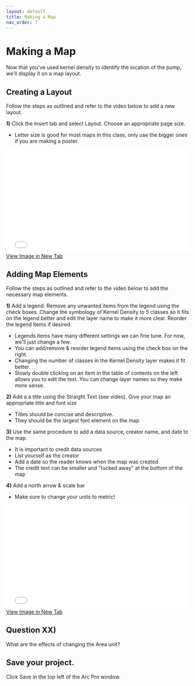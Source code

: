```yaml
---
layout: default
title: Making a Map
nav_order: 7
---
```


# Making a Map

Now that you've used kernel density to identify the location of the pump, we'll display it on a map layout.

## Creating a Layout
Follow the steps as outlined and refer to the video below to add a new layout.

**1)** Click the Insert tab and select Layout.  Choose an appropriate page size.
* Letter size is good for most maps in this class, only use the bigger ones if you are making a poster.


<div style="overflow: hidden;
  padding-top: 56.25%;
  position: relative">
  <iframe src="AddLayout.png" title="Processes" scrolling="no" frameborder="0"
    style="border: 0;
   height: 100%;
   left: 0;
   position: absolute;
   top: 0;
   width: 100%;">
   <p>Your browser does not support iframes.</p>
 </iframe>
</div>
<a href="AddLayout.png" target="_blank">View Image in New Tab</a>

## Adding Map Elements
Follow the steps as outlined and refer to the video below to add the necessary map elements.

**1)** Add a legend.  Remove any unwanted items from the legend using the check boxes.  Change the symbology of Kernel Density to 5 classes so it fits on the legend better and edit the layer name to make it more clear.  Reorder the legend items if desired.
* Legends items have many different settings we can fine tune.  For now, we'll just change a few.
* You can add/remove & reorder legend items using the check box on the right.
* Changing the number of classes in the Kernel Density layer makes it fit better.
* Slowly double clicking on an item in the table of contents on the left allows you to edit the text.  You can change layer names so they make more sense.

**2)** Add a a title using the Straight Text (see video).  Give your map an appropriate title and font size
* Titles should be concise and descriptive.
* They should be the largest font element on the map

**3)** Use the same procedure to add a data source, creator name, and date to the map.
* It is important to credit data sources
* List yourself as the creator
* Add a date so the reader knows when the map was created
* The credit text can be smaller and "tucked away" at the bottom of the map

**4)** Add a north arrow & scale bar
* Make sure to change your units to metric!

<div style="overflow: hidden;
  padding-top: 56.25%;
  position: relative">
  <iframe src="MapElements.mp4" title="Processes" scrolling="no" frameborder="0"
    style="border: 0;
   height: 100%;
   left: 0;
   position: absolute;
   top: 0;
   width: 100%;">
   <p>Your browser does not support iframes.</p>
 </iframe>
</div>
<a href="MapElements.mp4" target="_blank">View Image in New Tab</a>


## **Question XX)**
What are the effects of changing the Area unit?

## Save your project.

Click Save in the top left of the Arc Pro window.
